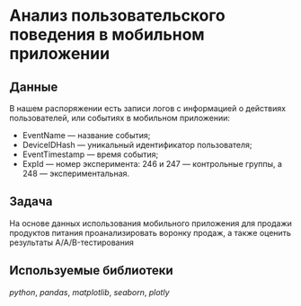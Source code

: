 # Анализ пользовательского поведения в мобильном приложении


## Данные
В нашем распоряжении есть записи логов с информацией о действиях пользователей, или событиях в мобильном приложении:
- EventName — название события;
- DeviceIDHash — уникальный идентификатор пользователя;
- EventTimestamp — время события;
- ExpId — номер эксперимента: 246 и 247 — контрольные группы, а 248 — экспериментальная.

## Задача

На основе данных использования мобильного приложения для продажи продуктов питания проанализировать воронку продаж, а также оценить результаты A/A/B-тестирования  

## Используемые библиотеки
*python*, *pandas*, *matplotlib*, *seaborn*, *plotly*
